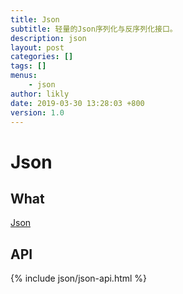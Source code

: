 ```yaml
---
title: Json
subtitle: 轻量的Json序列化与反序列化接口。
description: json
layout: post
categories: []
tags: []
menus:
    - json
author: likly
date: 2019-03-30 13:28:03 +800
version: 1.0
---
```


# Json

## What

[Json](/final-json/final-json-core/src/main/java/org/finalframework/json/Json.java)

## API

{% include json/json-api.html %}